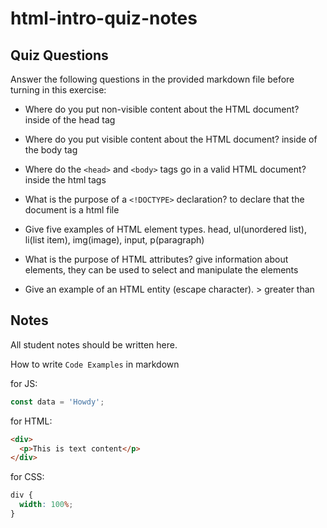 # html-intro-quiz-notes

## Quiz Questions

Answer the following questions in the provided markdown file before turning in this exercise:

- Where do you put non-visible content about the HTML document?
  inside of the head tag
- Where do you put visible content about the HTML document?
  inside of the body tag
- Where do the `<head>` and `<body>` tags go in a valid HTML document?
  inside the html tags
- What is the purpose of a `<!DOCTYPE>` declaration?
  to declare that the document is a html file
- Give five examples of HTML element types.
  head, ul(unordered list), li(list item), img(image), input, p(paragraph)
- What is the purpose of HTML attributes?
  give information about elements, they can be used to select and manipulate the elements

- Give an example of an HTML entity (escape character).
  &#62; greater than

## Notes

All student notes should be written here.

How to write `Code Examples` in markdown

for JS:

```js
const data = 'Howdy';
```

for HTML:

```html
<div>
  <p>This is text content</p>
</div>
```

for CSS:

```css
div {
  width: 100%;
}
```

